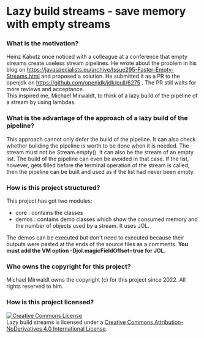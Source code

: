 # Lazy build streams - save memory with empty streams

### What is the motivation?

Heinz Kabutz once noticed with a colleague at a conference that empty streams create useless stream pipelines. He wrote
about the problem in his blog on https://javaspecialists.eu/archive/Issue295-Faster-Empty-Streams.html
and proposed a solution. He submitted it as a PR to the openjdk on https://github.com/openjdk/jdk/pull/6275 . The PR
still waits for more reviews and acceptance.    
This inspired me, Michael Mirwaldt, to think of a lazy build of the pipeline of a stream by using lambdas.

### What is the advantage of the approach of a lazy build of the pipeline?

This approach cannot only defer the build of the pipeline. It can also check whether building the pipeline is worth to
be done when it is needed. The stream must not be Stream.empty(). It can also be the stream of an empty list. The build
of the pipeline can even be avoided in that case. If the list, however, gets filled before the terminal operation of the
stream is called, then the pipeline can be built and used as if the list had never been empty.

### How is this project structured?

This project has got two modules:

* core : contains the classes
* demos : contains demo classes which show the consumed memory and the number of objects used by a stream. It uses JOL.

The demos can be executed but don't need to executed because their outputs were pasted at the ends of the source files
as a comments. **You must add the VM option -Djol.magicFieldOffset=true for JOL.**

### Who owns the copyright for this project?

Michael Mirwaldt owns the copyright (c) for this project since 2022. All rights reserved to him.

### How is this project licensed?

<a rel="license" href="http://creativecommons.org/licenses/by-nd/4.0/"><img alt="Creative Commons License" style="border-width:0" src="https://i.creativecommons.org/l/by-nd/4.0/88x31.png" /></a><br /><span xmlns:dct="http://purl.org/dc/terms/" property="dct:title">
Lazy build streams</span> is licensed under a <a rel="license" href="http://creativecommons.org/licenses/by-nd/4.0/">
Creative Commons Attribution-NoDerivatives 4.0 International License</a>.
